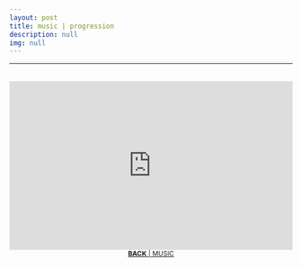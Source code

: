 ```yaml
---
layout: post
title: music | progression
description: null
img: null
---
```


***

<br/>

<iframe width="100%" height="300" scrolling="no" frameborder="no" allow="autoplay" src="https://w.soundcloud.com/player/?url=https%3A//api.soundcloud.com/playlists/641818461&color=%23666666&auto_play=false&hide_related=false&show_comments=true&show_user=true&show_reposts=false&show_teaser=true&visual=true"></iframe>

<br/>

<center><sup><a href="http://jared-desjardins.github.io/pages/5_music/"><b>BACK</b> | MUSIC</a></sup></center>

<!--
<iframe width="100%" height="325" scrolling="no" frameborder="no" allow="autoplay" src="https://w.soundcloud.com/player/?url=https%3A//api.soundcloud.com/playlists/641818461&color=%23666666&auto_play=false&hide_related=false&show_comments=true&show_user=true&show_reposts=false&show_teaser=true"></iframe>
-->
